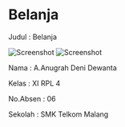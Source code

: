 # Belanja
Judul : Belanja

![Screenshot](https://cloud.githubusercontent.com/assets/22131954/20037794/1c6a63b6-a45a-11e6-9372-95caa8663979.JPG)
![Screenshot](https://cloud.githubusercontent.com/assets/22131954/20037793/1c6280ce-a45a-11e6-81e6-e161dbfd72a7.JPG)

Nama : A.Anugrah Deni Dewanta

Kelas : XI RPL 4

No.Absen : 06

Sekolah : SMK Telkom Malang
